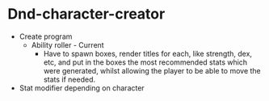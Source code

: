 # Dnd-character-creator
- Create program
  - Ability roller - Current
    - Have to spawn boxes, render titles for each, like strength, dex, etc, and put in the boxes the most recommended stats which were generated, whilst allowing the player to be able to move the stats if needed.
-   Stat modifier depending on character

